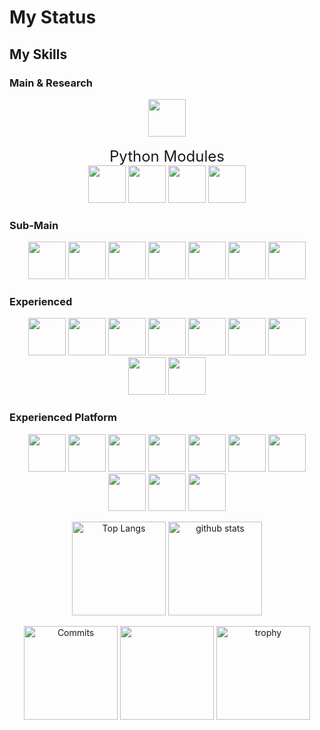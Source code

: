 # My Status  
## My Skills 
### Main & Research  
<p align="center">
    <img height="60px" src="https://cdn.jsdelivr.net/gh/devicons/devicon/icons/python/python-original.svg" />
    <br> 
    <br>
    <font size="5">Python Modules</font>
    <br> 
    <img height="60px" src="https://cdn.jsdelivr.net/gh/devicons/devicon/icons/numpy/numpy-original.svg" />
    <img height="60px" src="https://cdn.jsdelivr.net/gh/devicons/devicon/icons/pandas/pandas-original.svg" />
    <img height="60px" src="https://cdn.jsdelivr.net/gh/devicons/devicon/icons/django/django-plain.svg" />
    <img height="60px" src="https://cdn.jsdelivr.net/gh/devicons/devicon/icons/pytorch/pytorch-original.svg" />
</p>

### Sub-Main  
<p align="center">
    <img height="60px" src="https://cdn.jsdelivr.net/gh/devicons/devicon/icons/c/c-original.svg" />
    <img height="60px" src="https://cdn.jsdelivr.net/gh/devicons/devicon/icons/cplusplus/cplusplus-original.svg" />
    <img height="60px" src="https://cdn.jsdelivr.net/gh/devicons/devicon/icons/go/go-original-wordmark.svg" />
    <img height="60px" src="https://cdn.jsdelivr.net/gh/devicons/devicon/icons/bash/bash-original.svg" />
    <img height="60px" src="https://cdn.jsdelivr.net/gh/devicons/devicon/icons/vim/vim-original.svg" />
    <img height="60px" src="https://cdn.jsdelivr.net/gh/devicons/devicon/icons/latex/latex-original.svg" />
    <img height="60px" src="https://cdn.jsdelivr.net/gh/devicons/devicon/icons/git/git-original.svg" />
</p>

### Experienced  
<p align="center">
    <img height="60px" src="https://cdn.jsdelivr.net/gh/devicons/devicon/icons/csharp/csharp-original.svg" />
    <img height="60px" src="https://cdn.jsdelivr.net/gh/devicons/devicon/icons/kotlin/kotlin-original.svg" />
    <img height="60px" src="https://cdn.jsdelivr.net/gh/devicons/devicon/icons/mysql/mysql-original-wordmark.svg" />
    <img height="60px" src="https://cdn.jsdelivr.net/gh/devicons/devicon/icons/php/php-original.svg" />
    <img height="60px" src="https://cdn.jsdelivr.net/gh/devicons/devicon/icons/css3/css3-original.svg" />
    <img height="60px" src="https://cdn.jsdelivr.net/gh/devicons/devicon/icons/html5/html5-original.svg" />
    <img height="60px" src="https://cdn.jsdelivr.net/gh/devicons/devicon/icons/javascript/javascript-original.svg" />
    <img height="60px" src="https://cdn.jsdelivr.net/gh/devicons/devicon/icons/java/java-original.svg" />
    <img height="60px" src="https://cdn.jsdelivr.net/gh/devicons/devicon/icons/julia/julia-original.svg" />
</p>

### Experienced Platform 
<p align="center">
    <img height="60px" src="https://cdn.jsdelivr.net/gh/devicons/devicon/icons/androidstudio/androidstudio-original.svg" />
    <img height="60px" src="https://cdn.jsdelivr.net/gh/devicons/devicon/icons/arduino/arduino-original.svg" />
    <img height="60px" src="https://cdn.jsdelivr.net/gh/devicons/devicon/icons/centos/centos-original.svg" />
    <img height="60px" src="https://cdn.jsdelivr.net/gh/devicons/devicon/icons/docker/docker-original.svg" />
    <img height="60px" src="https://cdn.jsdelivr.net/gh/devicons/devicon/icons/dotnetcore/dotnetcore-original.svg" />
    <img height="60px" src="https://cdn.jsdelivr.net/gh/devicons/devicon/icons/jupyter/jupyter-original.svg" />
    <img height="60px" src="https://cdn.jsdelivr.net/gh/devicons/devicon/icons/ubuntu/ubuntu-plain.svg" />
    <img height="60px" src="https://cdn.jsdelivr.net/gh/devicons/devicon/icons/visualstudio/visualstudio-plain.svg" />
    <img height="60px" src="https://cdn.jsdelivr.net/gh/devicons/devicon/icons/vscode/vscode-original.svg" />
    <img height="60px" src="https://cdn.jsdelivr.net/gh/devicons/devicon/icons/github/github-original.svg" />
</p>

<p align="center">
    <img alt="Top Langs" height="150px" src="https://github-readme-stats.vercel.app/api/top-langs/?username=citrus1998&layout=compact&count_private=true&show_icons=true&theme=tokyonight" />
    <img alt="github stats" height="150px" src="https://github-readme-stats.vercel.app/api?username=citrus1998&count_private=true&show_icons=true&show_icons=true&theme=tokyonight" />  
    <!--
    <img alt="" height="150px" src="https://github-profile-summary-cards.vercel.app/api/cards/most-commit-language?username=citrus1998&theme=tokyonight" />  
    -->
</p>  

<p align="center">
    <img alt="Commits" height="150px" src="https://github-profile-summary-cards.vercel.app/api/cards/productive-time?username=citrus1998&theme=tokyonight" />   
    <img alt="" height="150px" src="https://github-profile-summary-cards.vercel.app/api/cards/profile-details?username=citrus1998&theme=tokyonight" />  
    <img alt="trophy" height="150px" src="https://github-profile-trophy.vercel.app/?username=citrus1998&count_private=true&show_icons=true&theme=algolia&column=-1" />
</p>  




<!--  
<center>

    <img src="[https://github-readme-stats.vercel.app/api/top-langs/?username=citrus1998&layout=compact&theme=vue-dark](https://skills.thijs.gg/icons?i=git,vim,docker,c,python,go&theme=dark)" /> 
# Hi there 🍊 
  
### Languages and Skills

<p>
<img src="https://img.shields.io/badge/-Intel-0071C5.svg?logo=intel&style=flat-square">
<img src="https://img.shields.io/badge/-C-2496ED?style=flat-square&logo=C&logoColor=white"/>
<img src="https://img.shields.io/badge/C%23-%23239120.svg?style=flat-square&logo=C-sharp&logoColor=white"/>
<img src="https://img.shields.io/badge/-Python-3776AB?style=flat-square&logo=Python&logoColor=white"/>
<img src="https://img.shields.io/badge/-Java-007396.svg?logo=java&style=flat-square">
<img src="https://img.shields.io/badge/-Android-A4C639.svg?logo=android&style=flat-square">
<img src="https://img.shields.io/badge/-numpy-150458?style=flat-square&logo=numpy&logoColor=white"/>
<img src="https://img.shields.io/badge/-pandas-150458?style=flat-square&logo=pandas&logoColor=white"/>
<img src="https://img.shields.io/badge/-Django-092E20.svg?logo=django&style=flat-square&logoColor=white">
<img src="https://img.shields.io/badge/-PyTorch-EE4C2C?style=flat-square&logo=PyTorch&logoColor=white"/>
<img src="https://img.shields.io/badge/-PHP-150458?style=flat-square&logo=PHP&logoColor=white"/>
<img src="https://img.shields.io/badge/-MySQL-111111?style=flat-square&logo=MySQL&logoColor=white"/>
<img src="https://img.shields.io/badge/-HTML5-EE4C2C?style=flat-square&logo=HTML5&logoColor=white"/>
<img src="https://img.shields.io/badge/-CSS3-1572B6?style=flat-square&logo=CSS3&logoColor=white"/>
<img src="https://img.shields.io/badge/-JavaScript-323330?style=flat-square&logo=JavaScript&logoColor=F7DF1E"/>
<img src="https://img.shields.io/badge/-Visual%20Studio%20Code-23A9F2?style=flat-square&logo=Visual%20Studio%20Code&logoColor=white"/>
<img src="https://img.shields.io/badge/-Vim-11AB00?style=flat-square&logo=Vim&logoColor=white"/>
<img src="https://img.shields.io/badge/-Powershell-5391FE.svg?logo=powershell&style=flat-square">
<img src="https://img.shields.io/badge/-Sublimetext-272822.svg?logo=sublimetext&style=flat-square">
<img src="https://img.shields.io/badge/-LaTex-008080?style=flat-square&logo=LaTex&logoColor=white"/>
<img src="https://img.shields.io/badge/-Github-181717?style=flat-square&logo=GitHub&logoColor=white"/>
<img src="https://img.shields.io/badge/-Git-F44D27?style=flat-square&logo=Git&logoColor=white"/>
<img src="https://img.shields.io/badge/-Docker-2496ED?style=flat-square&logo=Docker&logoColor=white"/>
<img src="https://img.shields.io/badge/-CentOS7-EE4C2C?style=flat-square&logo=centos&logoColor=white"/>
<img src="https://img.shields.io/badge/-Ubuntu18.04-EE4C2C?style=flat-square&logo=ubuntu&logoColor=white"/>
<img src="https://img.shields.io/badge/-Redhat-EE0000.svg?logo=redhat&style=flat-square">
</p>

### Challenges  
<p>
<img src="https://img.shields.io/badge/-Kaggle-20BEFF.svg?logo=kaggle&style=flat-square">
<img src="https://img.shields.io/badge/-Go-76E1FE.svg?logo=go&style=flat-square">
<img src="https://img.shields.io/badge/-Atlassian-0052CC.svg?logo=atlassian&style=flat-square">
<img src="https://img.shields.io/badge/-Microsoftazure-0089D6.svg?logo=microsoftazure&style=flat-square">
</p>

<p align="left"> 
  <img alt="Top Langs" height="150px" src="https://github-readme-stats.vercel.app/api/top-langs/?username=citrus1998&layout=compact&count_private=true&show_icons=true&theme=vue" />
  <img alt="github stats" height="150px" src="https://github-readme-stats.vercel.app/api?username=citrus1998&count_private=true&show_icons=true&show_icons=true&theme=vue" />
</p>  

 
</center>

![](https://github-profile-summary-cards.vercel.app/api/cards/profile-details?username=citrus1998&theme=vue)  
![](https://github-profile-summary-cards.vercel.app/api/cards/repos-per-language?username=citrus1998&theme=vue)
![](https://github-profile-summary-cards.vercel.app/api/cards/most-commit-language?username=citrus1998&theme=vue)  
![](https://github-profile-summary-cards.vercel.app/api/cards/stats?username=citrus1998&theme=vue)
![](https://github-profile-summary-cards.vercel.app/api/cards/productive-time?username=citrus1998&theme=vue)  

-->  

<!--
**citrus1998/citrus1998** is a ✨ _special_ ✨ repository because its `README.md` (this file) appears on your GitHub profile.

Here are some ideas to get you started:

- 🔭 I’m currently working on ...
- 🌱 I’m currently learning ...
- 👯 I’m looking to collaborate on ...
- 🤔 I’m looking for help with ...
- 💬 Ask me about ...
- 📫 How to reach me: ...
- 😄 Pronouns: ...
- ⚡ Fun fact: ...
-->
